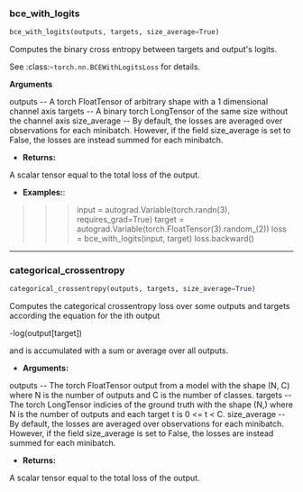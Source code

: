 ### bce_with_logits


```python
bce_with_logits(outputs, targets, size_average=True)
```



Computes the binary cross entropy between targets and output's logits.

See :class:`~torch.nn.BCEWithLogitsLoss` for details.

__Arguments__

outputs -- A torch FloatTensor of arbitrary shape with a 1 dimensional channel axis
targets -- A binary torch LongTensor of the same size without the channel axis
size_average -- By default, the losses are averaged over observations for each minibatch.
However, if the field size_average is set to False, the losses are instead
summed for each minibatch.
- ____Returns__:__

A scalar tensor equal to the total loss of the output.

- __Examples:__:

>>> input = autograd.Variable(torch.randn(3), requires_grad=True)
>>> target = autograd.Variable(torch.FloatTensor(3).random_(2))
>>> loss = bce_with_logits(input, target)
>>> loss.backward()

----

### categorical_crossentropy


```python
categorical_crossentropy(outputs, targets, size_average=True)
```



Computes the categorical crossentropy loss over some outputs and targets according the
equation for the ith output

-log(output[target])

and is accumulated with a sum or average over all outputs.

- ____Arguments__:__

outputs -- The torch FloatTensor output from a model with the shape (N, C) where N is the
number of outputs and C is the number of classes.
targets -- The torch LongTensor indicies of the ground truth with the shape (N,) where N is
the number of outputs and each target t is 0 <= t < C.
size_average -- By default, the losses are averaged over observations for each minibatch.
However, if the field size_average is set to False, the losses are instead
summed for each minibatch.
- ____Returns__:__

A scalar tensor equal to the total loss of the output.
